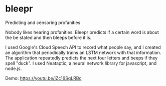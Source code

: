 # bleepr
Predicting and censoring profanities

Nobody likes hearing profanities. Bleepr predicts if a certain word is about the be stated and then bleeps before it is.

I used Google's Cloud Speech API to record what people say, and I created an algorithm that periodically trains an LSTM network with that information. The application repeatedly predicts the next four letters and beeps if they spell "duck". I used Neataptic, a neural network library for javascript, and node.js.

Demo: https://youtu.be/iZc16SqLRBc
